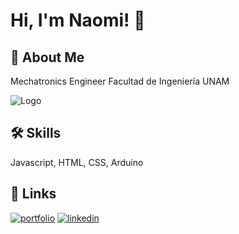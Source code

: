 # Hi, I'm Naomi! 👋


## 🚀 About Me
Mechatronics Engineer 
Facultad de Ingeniería UNAM

![Logo](https://seeklogo.com/images/U/UNAM_INGENIERIA-logo-38271A0B79-seeklogo.com.png)

## 🛠 Skills
Javascript, HTML, CSS, Arduino





## 🔗 Links
[![portfolio](https://img.shields.io/badge/my_portfolio-000?style=for-the-badge&logo=ko-fi&logoColor=white)](https://marvelous-cannoli-5887bc.netlify.app/)
[![linkedin](https://img.shields.io/badge/linkedin-0A66C2?style=for-the-badge&logo=linkedin&logoColor=white)](https://www.linkedin.com/in/naomi-estefan%C3%ADa-hern%C3%A1ndez-romero-30375624a)
